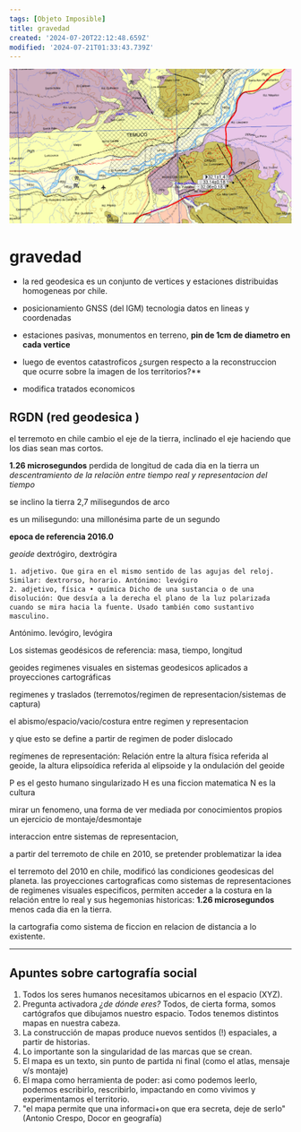 ```yaml
---
tags: [Objeto Imposible]
title: gravedad
created: '2024-07-20T22:12:48.659Z'
modified: '2024-07-21T01:33:43.739Z'
---
```


![falla lanalhue](falla_lanalhue.jpg)


# gravedad

- la red geodesica es un conjunto de vertices y estaciones distribuidas homogeneas por chile.
- posicionamiento GNSS (del IGM) tecnologia datos en lineas y coordenadas
- estaciones pasivas, monumentos en terreno, **pin de 1cm de diametro en cada vertice**

- luego de eventos catastroficos ¿surgen respecto a la reconstruccion que ocurre sobre la imagen de los territorios?**

- modifica tratados economicos

## RGDN (red geodesica )

el terremoto en chile cambio el eje de la tierra, inclinado el eje haciendo que los dias sean mas cortos.

**1.26 microsegundos** perdida de longitud de cada dia en la tierra
un _descentramiento de la relaciòn entre tiempo real y representacion del tiempo_

se inclino la tierra 2,7 milisegundos de arco 

es un milisegundo: una millonésima parte de un segundo

**epoca de referencia 2016.0**

_geoide_ dextrógiro, dextrógira

    1. adjetivo. Que gira en el mismo sentido de las agujas del reloj. Similar: dextrorso, horario. Antónimo: levógiro
    2. adjetivo, física • química Dicho de una sustancia o de una disolución: Que desvía a la derecha el plano de la luz polarizada cuando se mira hacia la fuente. Usado también como sustantivo masculino.

Antónimo. levógiro, levógira

Los sistemas geodésicos de referencia: masa, tiempo, longitud

geoides
regimenes visuales en sistemas geodesicos aplicados a proyecciones cartográficas

regimenes y traslados (terremotos/regimen de representacion/sistemas de captura)

el abismo/espacio/vacio/costura entre regimen y representacion

y qiue esto se define a partir de regimen de poder dislocado 

regímenes de representación:  Relación entre la altura física referida al geoide, la altura elipsoídica referida al elipsoide y la ondulación del geoide 

P es el gesto humano singularizado
H es una ficcion matematica
N es la cultura

mirar un fenomeno, una forma de ver mediada por conocimientos propios
un ejercicio de montaje/desmontaje

interaccion entre sistemas de representacion, 

a partir del terremoto de chile en 2010, se pretender problematizar la idea

el terremoto del 2010 en chile, modificó las condiciones geodesicas del planeta. las proyecciones cartograficas como sistemas de representaciones de regimenes visuales especificos, permiten acceder a la costura en la relación entre lo real y sus hegemonias historicas: **1.26 microsegundos** menos cada dia en la tierra. 

la cartografia como sistema de ficcion en relacion de distancia a lo existente.

--- 

## Apuntes sobre cartografía social
1. Todos los seres humanos necesitamos ubicarnos en el espacio (XYZ).
2. Pregunta activadora *¿de dónde eres?* Todos, de cierta forma, somos cartógrafos que dibujamos nuestro espacio. Todos tenemos distintos mapas en nuestra cabeza.
3. La construcción de mapas produce nuevos sentidos (!) espaciales, a partir de historias.
4. Lo importante son la singularidad de las marcas que se crean.
5. El mapa es un texto, sin punto de partida ni final (como el atlas, mensaje v/s montaje)
6. El mapa como herramienta de poder: asi como podemos leerlo, podemos escribirlo, rescribirlo, impactando en como vivimos y experimentamos el territorio.
7. "el mapa permite que una informaci+on que era secreta, deje de serlo" (Antonio Crespo, Docor en geografía)


## 